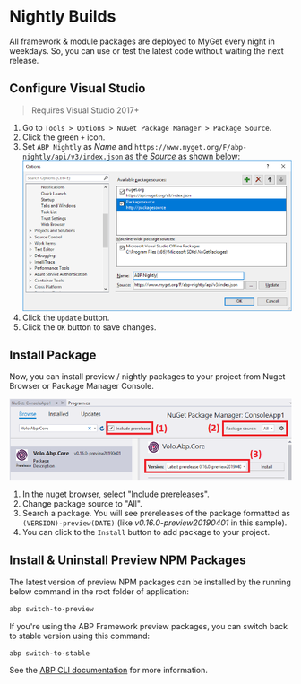 # Nightly Builds

All framework & module packages are deployed to MyGet every night in weekdays. So, you can use or test the latest code without waiting the next release.

## Configure Visual Studio

> Requires Visual Studio 2017+

1. Go to `Tools > Options > NuGet Package Manager > Package Source`.
2. Click the green `+` icon.
3. Set `ABP Nightly` as *Name* and `https://www.myget.org/F/abp-nightly/api/v3/index.json` as the *Source* as shown below:
   ![night-build-add-nuget-source](images/night-build-add-nuget-source.png)
4. Click the `Update` button.
5. Click the `OK` button to save changes.

## Install Package

Now, you can install preview / nightly packages to your project from Nuget Browser or Package Manager Console.

![night-build-add-nuget-package](images/night-build-add-nuget-package.png)

1. In the nuget browser, select "Include prereleases".
2. Change package source to "All".
3. Search a package. You will see prereleases of the package formatted as `(VERSION)-preview(DATE)` (like *v0.16.0-preview20190401* in this sample).
4. You can click to the `Install` button to add package to your project.

## Install & Uninstall Preview NPM Packages

The latest version of preview NPM packages can be installed by the running below command in the root folder of application:

```bash
abp switch-to-preview
```

If you're using the ABP Framework preview packages, you can switch back to stable version using this command:

```bash
abp switch-to-stable
```

See the [ABP CLI documentation](./CLI.md) for more information.